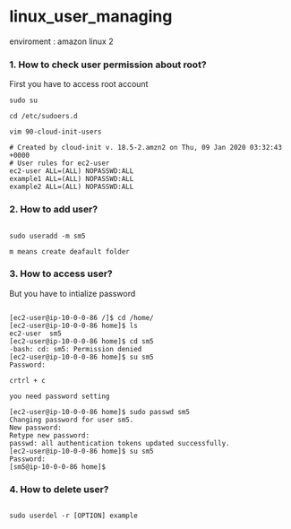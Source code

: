 # linux_user_managing 

enviroment : amazon linux 2

### 1. How to check user permission about root?

First you have to access root account

~~~
sudo su

cd /etc/sudoers.d

vim 90-cloud-init-users

# Created by cloud-init v. 18.5-2.amzn2 on Thu, 09 Jan 2020 03:32:43 +0000
# User rules for ec2-user
ec2-user ALL=(ALL) NOPASSWD:ALL
example1 ALL=(ALL) NOPASSWD:ALL
example2 ALL=(ALL) NOPASSWD:ALL

~~~

### 2. How to add user?

~~~

sudo useradd -m sm5

m means create deafault folder

~~~

### 3. How to access user?

But you have to intialize password

~~~

[ec2-user@ip-10-0-0-86 /]$ cd /home/
[ec2-user@ip-10-0-0-86 home]$ ls
ec2-user  sm5
[ec2-user@ip-10-0-0-86 home]$ cd sm5
-bash: cd: sm5: Permission denied
[ec2-user@ip-10-0-0-86 home]$ su sm5
Password: 

crtrl + c

you need password setting

[ec2-user@ip-10-0-0-86 home]$ sudo passwd sm5
Changing password for user sm5.
New password: 
Retype new password: 
passwd: all authentication tokens updated successfully.
[ec2-user@ip-10-0-0-86 home]$ su sm5
Password: 
[sm5@ip-10-0-0-86 home]$ 

~~~

### 4. How to delete user?

~~~

sudo userdel -r [OPTION] example

~~~
